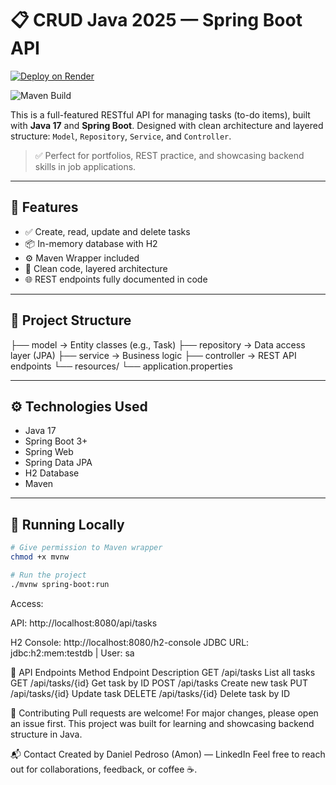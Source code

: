 # 📋 CRUD Java 2025 — Spring Boot API
[![Deploy on Render](https://img.shields.io/badge/Render-Deployed-%2300c7b7?style=for-the-badge&logo=render&logoColor=white)](https://java-crud-2025-springboot.onrender.com)

![Maven Build](https://img.shields.io/badge/Maven-Build%20Success-brightgreen?style=for-the-badge&logo=apachemaven)



This is a full-featured RESTful API for managing tasks (to-do items), built with **Java 17** and **Spring Boot**.
Designed with clean architecture and layered structure: `Model`, `Repository`, `Service`, and `Controller`.

> ✅ Perfect for portfolios, REST practice, and showcasing backend skills in job applications.

---

## 🚀 Features

- ✅ Create, read, update and delete tasks
- 📦 In-memory database with H2
- ⚙️ Maven Wrapper included
- 📁 Clean code, layered architecture
- 🌐 REST endpoints fully documented in code

---

## 📂 Project Structure
├── model → Entity classes (e.g., Task)
├── repository → Data access layer (JPA)
├── service → Business logic
├── controller → REST API endpoints
└── resources/
└── application.properties

---

## ⚙️ Technologies Used

- Java 17
- Spring Boot 3+
- Spring Web
- Spring Data JPA
- H2 Database
- Maven

---

## 🧪 Running Locally

```bash
# Give permission to Maven wrapper
chmod +x mvnw

# Run the project
./mvnw spring-boot:run
```

Access:

API: http://localhost:8080/api/tasks

H2 Console: http://localhost:8080/h2-console
JDBC URL: jdbc:h2:mem:testdb | User: sa

🔁 API Endpoints
Method	Endpoint	Description
GET	/api/tasks	List all tasks
GET	/api/tasks/{id}	Get task by ID
POST	/api/tasks	Create new task
PUT	/api/tasks/{id}	Update task
DELETE	/api/tasks/{id}	Delete task by ID

🤝 Contributing
Pull requests are welcome! For major changes, please open an issue first.
This project was built for learning and showcasing backend structure in Java.

📬 Contact
Created by Daniel Pedroso (Amon) — LinkedIn
Feel free to reach out for collaborations, feedback, or coffee ☕.
